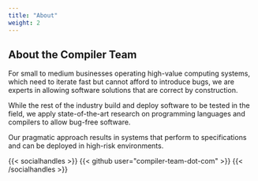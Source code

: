```yaml
---
title: "About"
weight: 2
---
```


## About the Compiler Team

For small to medium businesses operating high-value computing systems, which need to iterate fast but cannot afford to introduce bugs, we are experts in allowing software solutions that are correct by construction.

While the rest of the industry build and deploy software to be tested in the field, we apply state-of-the-art research on programming languages and compilers to allow bug-free software.

Our pragmatic approach results in systems that perform to specifications and can be deployed in high-risk environments.

{{< socialhandles >}}
    {{< github user="compiler-team-dot-com" >}}
{{< /socialhandles >}}
